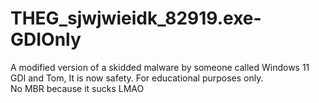 # THEG_sjwjwieidk_82919.exe-GDIOnly
A modified version of a skidded malware by someone called Windows 11 GDI and Tom, It is now safety. For educational purposes only.
<br>No MBR because it sucks LMAO
